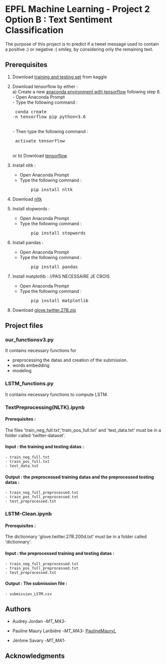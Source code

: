 # EPFL Machine Learning - Project 2 <br /> Option B : Text Sentiment Classification

The purpose of this project is to predict if a tweet message used to contain a positive :) or negative :( smiley, by considering only the remaining text.


## Prerequisites

1) Download [training and testing set](https://www.crowdai.org/challenges/epfl-ml-text-classification/dataset_files) from kaggle

2) Download tensorflow by either : <br />
   a) Create a new [anaconda environment with tensorflow](https://towardsdatascience.com/setup-an-environment-for-machine-learning-and-deep-learning-with-anaconda-in-windows-5d7134a3db10) following step 6. <br />
       - Open Anaconda Prompt <br />
       - Type the following command : <br />
       <pre>
             conda create -n tensorflow pip python=3.6 </pre> <br />
       - Then type the following command : <br />
       <pre>
             activate tensorflow </pre> <br />
   or b) Download [tensorflow](https://www.tensorflow.org/install/)

3) Install nltk :
    - Open Anaconda Prompt
    - Type the following command : <br />
    <pre>
          pip install nltk </pre>
4) Download [nltk](https://www.nltk.org/data.html)

5) Install stopwords :
    - Open Anaconda Prompt
    - Type the following command : <br />
    <pre>
          pip install stopwords </pre>
    
6) Install pandas : 
    - Open Anaconda Prompt
    - Type the following command : <br />
    <pre>
          pip install pandas </pre>
      
7) Install matplotlib : //PAS NECESSAIRE JE CROIS
    - Open Anaconda Prompt
    - Type the following command : <br />
    <pre>
          pip install matplotlib </pre>
            
8) Download [glove.twitter.27B.zip](https://nlp.stanford.edu/projects/glove/)

## Project files

### our_functionsv3.py
It contains necessary functions for
 - preprocessing the datas and creation of the submission.
 - words embedding
 - modeling

### LSTM_functions.py
It contains necessary functions to compute LSTM.

### TextPreprocessing(NLTK).ipynb

#### Prerequisites :
The files 'train_neg_full.txt','train_pos_full.txt' and 'test_data.txt' must be in a folder called 'twitter-dataset'.

#### Input :  the training and testing datas :
    - train_neg_full.txt
    - train_pos_full.txt
    - test_data.txt
#### Output :  the preprocessed training datas and the preprocessed testing datas :
    - train_neg_full_preprocessed.txt
    - train_pos_full_preprocessed.txt
    - test_preprocessed.txt

### LSTM-Clean.ipynb

#### Prerequisites :
The dictionnary 'glove.twitter.27B.200d.txt' must be in a folder called 'dictionnary'.

#### Input : the preprocessed training and testing datas :
    - train_neg_full_preprocessed.txt
    - train_pos_full_preprocessed.txt
    - test_preprocessed.txt
#### Output : The submission file :
    - submission_LSTM.csv
    

## Authors

* Audrey Jordan -*MT_MA3*-

* Pauline Maury Laribière -*MT_MA3*- [PaulineMauryL](https://github.com/PaulineMauryL/ML2)

* Jérôme Savary -*MT_MA1*- 


## Acknowledgments

